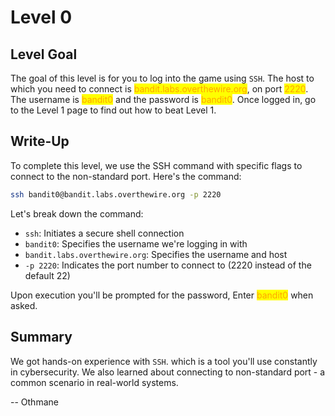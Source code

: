 # Level 0

## Level Goal

The goal of this level is for you to log into the game using `SSH`. The host to which you need to connect is <mark style="color:orange;">bandit.labs.overthewire.org</mark>, on port <mark style="color:orange;">2220</mark>. The username is <mark style="color:orange;">bandit0</mark> and the password is <mark style="color:orange;">bandit0</mark>. Once logged in, go to the Level 1 page to find out how to beat Level 1.



## Write-Up

To complete this level, we use the SSH command with specific flags to connect to the non-standard port. Here's the command:

```sh
ssh bandit0@bandit.labs.overthewire.org -p 2220
```

Let's break down the command:

* `ssh`: Initiates a secure shell connection
* `bandit0`: Specifies the username we're logging in with
* `bandit.labs.overthewire.org`: Specifies the username and host
* `-p 2220`: Indicates the port number to connect to (2220 instead of the default 22)

Upon execution you'll be prompted for the password, Enter <mark style="color:orange;">bandit0</mark> when asked.



## Summary

We got hands-on experience with `SSH`. which is a tool you'll use constantly in cybersecurity. We also learned about connecting to non-standard port - a common scenario in real-world systems.



\-- Othmane



